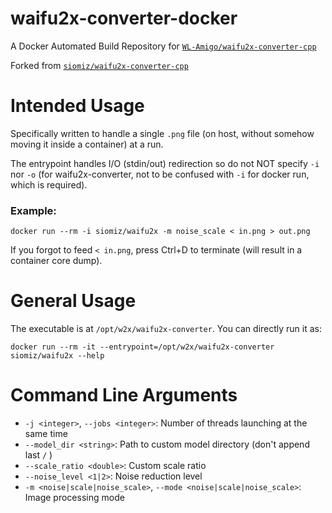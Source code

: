 # waifu2x-converter-docker
A Docker Automated Build Repository for 
[`WL-Amigo/waifu2x-converter-cpp`](https://github.com/WL-Amigo/waifu2x-converter-cpp)

Forked from 
[`siomiz/waifu2x-converter-cpp`](https://github.com/siomiz/waifu2x-converter-cpp)

# Intended Usage

Specifically written to handle a single `.png` file 
(on host, without somehow moving it inside a container) at a run.

The entrypoint handles I/O (stdin/out) redirection so do not NOT specify `-i` nor `-o` 
(for waifu2x-converter, not to be confused with `-i` for docker run, which is required).

### Example: 
```
docker run --rm -i siomiz/waifu2x -m noise_scale < in.png > out.png
```

If you forgot to feed `< in.png`, press Ctrl+D to terminate (will result in a container core dump).

# General Usage

The executable is at `/opt/w2x/waifu2x-converter`.
You can directly run it as:

```
docker run --rm -it --entrypoint=/opt/w2x/waifu2x-converter siomiz/waifu2x --help
```

# Command Line Arguments

- `-j <integer>`,  `--jobs <integer>`: Number of threads launching at the same time
- `--model_dir <string>`: Path to custom model directory (don't append last `/` )
- `--scale_ratio <double>`: Custom scale ratio
- `--noise_level <1|2>`: Noise reduction level
- `-m <noise|scale|noise_scale>`, `--mode <noise|scale|noise_scale>`: Image processing mode
